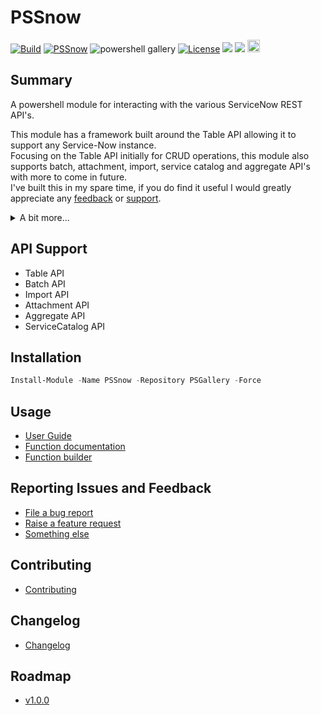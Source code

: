 # PSSnow
[![Build](https://ci.appveyor.com/api/projects/status/60udsra4fombbq7g/branch/main?svg=true)](https://ci.appveyor.com/project/insomniacc/pssnow/branch/main)
[![PSSnow](https://img.shields.io/powershellgallery/v/PSSnow.svg?style=flat-square&label=Powershell%20Gallery)](https://www.powershellgallery.com/packages/PSSnow/)
![powershell gallery](https://img.shields.io/powershellgallery/dt/PSSnow)
[![License](https://img.shields.io/badge/license-GPL&ndash;3.0-blue.svg)](https://github.com/insomniacc/PSSnow/blob/main/LICENSE) 
<img src="https://img.shields.io/badge/supports ps-5.0-blue.svg"></img>
<img src="https://img.shields.io/badge/supports ps-core-blue.svg"></img>
<a href="https://www.buymeacoffee.com/insomniacc"><img src="https://www.buymeacoffee.com/assets/img/custom_images/orange_img.png" height="20px"></a>

## Summary
A powershell module for interacting with the various ServiceNow REST API's.  

This module has a framework built around the Table API allowing it to support any Service-Now instance.  
Focusing on the Table API initially for CRUD operations, this module also supports batch, attachment, import, service catalog and aggregate API's with more to come in future.  
I've built this in my spare time, if you do find it useful I would greatly appreciate any [feedback](https://github.com/insomniacc/PSSnow/issues/new/choose) or [support](https://www.buymeacoffee.com/insomniacc).

<details>
<summary>A bit more...</summary>
This is the first public module I've released so please go easy 😀.<br>
As always, ensure you understand any scripts before you run them and make sure to do your own testing. <br>
If you do find any bugs, it's still early days, so please help me improve and log an issue.  <br>
<br>
I've worked for a few large orgs with vastly different implementations of Service-Now, some more out of the box, others heavily modified. Finding a suitable 'one size fits all' module was quite hard and I ended up building from scratch or improving existing modules in each case. Either way it was very time consuming. Some of the gallery modules out there I found either 1. very lacking in functionality or 2. locked behind a paywall. This repo is hopefully my solution to fill the gap.
</details>

## API Support

 - Table API
 - Batch API
 - Import API
 - Attachment API
 - Aggregate API
 - ServiceCatalog API

## Installation
```powershell
Install-Module -Name PSSnow -Repository PSGallery -Force
```
## Usage
- [User Guide](docs/UserGuide.MD)
- [Function documentation](docs/functions)
- [Function builder](docs/functionBuilder.MD)

## Reporting Issues and Feedback
- [File a bug report](https://github.com/insomniacc/PSSnow/issues/new?assignees=&labels=bug&template=bug_report.md)
- [Raise a feature request](https://github.com/insomniacc/PSSnow/issues/new?assignees=&labels=enhancement&template=feature_request.md)
- [Something else](https://github.com/insomniacc/PSSnow/issues/new/choose)

## Contributing
- [Contributing](/CONTRIBUTING.md)

## Changelog
- [Changelog](/CHANGELOG.md)

## Roadmap
- [v1.0.0](https://github.com/insomniacc/PSSnow/milestone/4)